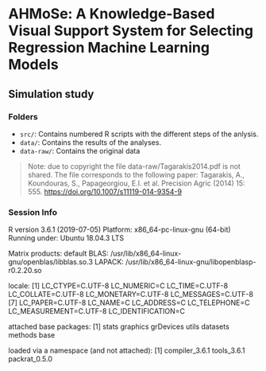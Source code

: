 # AHMoSe: A Knowledge-Based Visual Support System for Selecting Regression Machine Learning Models
## Simulation study 

### Folders
- `src/`: Contains numbered R scripts with the different steps of the anlysis.
- `data/`: Contains the results of the analyses.
- `data-raw/`: Contains the original data
>Note: due to copyright the file data-raw/Tagarakis2014.pdf is not shared. The file corresponds to the following paper:
Tagarakis, A., Koundouras, S., Papageorgiou, E.I. et al. Precision Agric (2014) 15: 555. https://doi.org/10.1007/s11119-014-9354-9

### Session Info
R version 3.6.1 (2019-07-05)
Platform: x86_64-pc-linux-gnu (64-bit)
Running under: Ubuntu 18.04.3 LTS

Matrix products: default
BLAS:   /usr/lib/x86_64-linux-gnu/openblas/libblas.so.3
LAPACK: /usr/lib/x86_64-linux-gnu/libopenblasp-r0.2.20.so

locale:
 [1] LC_CTYPE=C.UTF-8       LC_NUMERIC=C           LC_TIME=C.UTF-8        LC_COLLATE=C.UTF-8     LC_MONETARY=C.UTF-8    LC_MESSAGES=C.UTF-8   
 [7] LC_PAPER=C.UTF-8       LC_NAME=C              LC_ADDRESS=C           LC_TELEPHONE=C         LC_MEASUREMENT=C.UTF-8 LC_IDENTIFICATION=C   

attached base packages:
[1] stats     graphics  grDevices utils     datasets  methods   base     

loaded via a namespace (and not attached):
[1] compiler_3.6.1 tools_3.6.1    packrat_0.5.0 